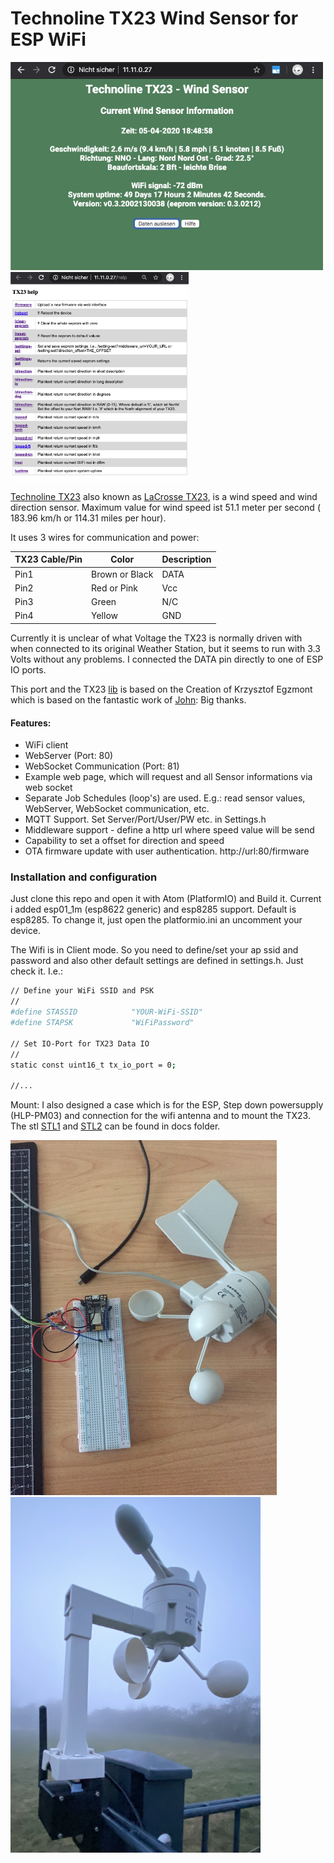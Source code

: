 # Technoline TX23 Wind Sensor for ESP WiFi

<img src="doc/tx23-example-webinterface.png" width="500px">
<img src="doc/tx23_help.png" width="285px">



[Technoline TX23] also known as [LaCrosse TX23], is  a wind speed and wind direction sensor. Maximum value for wind speed ist 51.1 meter per second ( 183.96 km/h or 114.31 miles per hour).

It uses 3 wires for communication and power:

| TX23 Cable/Pin   | Color           | Description |
|------            | --------------- | -----------
|Pin1              | Brown or Black  | DATA
|Pin2              | Red or Pink     | Vcc
|Pin3              | Green           | N/C
|Pin4              | Yellow          | GND


Currently it is unclear of what Voltage the TX23 is normally driven with when connected to its original Weather Station, but it seems to run with 3.3 Volts without any problems. I connected the DATA pin directly to one of ESP IO ports.

This port and the TX23 [lib] is based on the Creation of Krzysztof Egzmont which is based on the fantastic work of [John]: Big thanks.

#### Features:
- WiFi client
- WebServer (Port: 80)
- WebSocket Communication (Port: 81)
- Example web page, which will request and all Sensor informations via web socket
- Separate Job Schedules (loop's) are used. E.g.: read sensor values,  WebServer, WebSocket communication, etc.
- MQTT Support. Set Server/Port/User/PW etc. in Settings.h
- Middleware support - define a http url where speed value will be send
- Capability to set a offset for direction and speed
- OTA firmware update with user authentication. http://url:80/firmware

### Installation and configuration
Just clone this repo and open it with Atom (PlatformIO) and Build it. Current i added esp01_1m (esp8622 generic) and esp8285 support. Default is esp8285. To change it, just open the platformio.ini an uncomment your device.

The Wifi is in Client mode. So you need to define/set your ap ssid and password and also other default settings are defined in settings.h. Just check it. I.e.:
```sh
// Define your WiFi SSID and PSK
//
#define STASSID            "YOUR-WiFi-SSID"
#define STAPSK             "WiFiPassword"

// Set IO-Port for TX23 Data IO
//
static const uint16_t tx_io_port = 0;

//...
```

Mount: I also designed a case which is for the ESP, Step down powersupply (HLP-PM03) and connection for the wifi antenna and to mount the TX23. The stl [STL1] and [STL2] can be found in docs folder. 

<img src="doc/TechnolineTX23_ESP82xx.JPG" width="426px">
<img src="doc/TX23-WiFi-Installation.png" width="400px">


[John]: <https://www.john.geek.nz/2012/08/la-crosse-tx23u-anemometer-communication-protocol/>
[lib]: <https://github.com/egzumer/Arduino-LaCrosse-TX23-Library>
[LaCrosse TX23]: https://www.lacrossetechnology.com/tx23-wind-sensor
[Technoline TX23]: https://www.lacrossetechnology.com/tx23-wind-sensor
[STL2]: <doc/stl/TX23-ESP-HLK-PM02-Antenna-Mount-Case-cover.stl>
[STL1]: <doc/stl/TX23-ESP-HLK-PM02-Antenna-Mount-Case.stl>